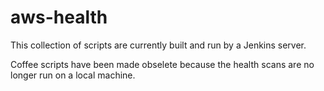 # aws-health
<p>This collection of scripts are currently built and run by a Jenkins server.</p>
<p>Coffee scripts have been made obselete because the health scans are no longer run on a local machine.</p>
